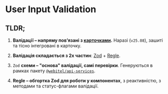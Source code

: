 # User Input Validation

## TLDR;

1. **Валідації – напряму повʼязані з [карточками](../card/Readme.md).**
Наразі (`v25.08`), зашиті та тісно інтегровані в карточку.

2. **Валідація складається з 2х частин**: [Zod](./zod/Readme.md) + [Regle](./regle/Readme.md). 

3. `Zod` **схеми – "основа" валідації, самі перевірки**. 
Генеруються в рамках пакету [`@webitel/api-services`](../../../api-services/index.md). 

4. **Regle – обгортка Zod для роботи у компонентах**, з реактивністю, з методами та статус-флагами валідації.
